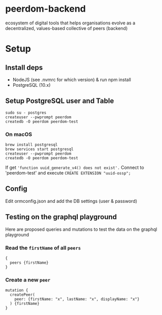# peerdom-backend

ecosystem of digital tools that helps organisations evolve as a decentralized, values-based collective of peers (backend)

# Setup

## Install deps

- NodeJS (see .nvmrc for which version) & run npm install
- PostgreSQL (10.x)

## Setup PostgreSQL user and Table

    sudo su - postgres
    createuser --pwprompt peerdom
    createdb -O peerdom peerdom-test

### On macOS

```
brew install postgresql
brew services start postgresql
createuser --pwprompt peerdom
createdb -O peerdom peerdom-test
```

If get `'function uuid_generate_v4() does not exist'.` Connect to 'peerdom-test' and execute `CREATE EXTENSION "uuid-ossp";`

## Config

Edit ormconfig.json and add the DB settings (user & password)


## Testing on the graphql playground

Here are proposed queries and mutations to test the data on the graphql playground


### Read the `firstName` of all `peers`
```
{
  peers {firstName}
}
```


### Create a new `peer`
```
mutation {
  createPeer(
    peer: {firstName: "x", lastName: "x", displayName: "x"}
  ) {firstName}
}
```

